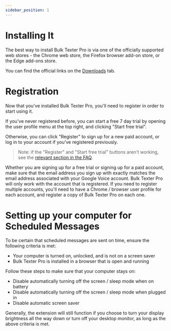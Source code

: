 ```yaml
---
sidebar_position: 1
---
```


# Installing It
The best way to install Bulk Texter Pro is via one of the officially supported web stores - the Chrome web store, the Firefox browser add-on store, or the Edge add-ons store. 

You can find the official links on the [Downloads](/downloads) tab.

# Registration
Now that you've installed Bulk Texter Pro, you'll need to register in order to start using it.

If you've never registered before, you can start a free 7 day trial by opening the user profile menu at the top right, and clicking "Start free trial".

Otherwise, you can click "Register" to sign up for a new paid account, or log in to your account if you've registered previously.

> Note: if the "Register" and "Start free trial" buttons aren't working, see the [relevant section in the FAQ](/docs/faq#the-register-and-start-free-trial-buttons-arent-working).

Whether you are signing up for a free trial or signing up for a paid account, make sure that the email address you sign up with exactly matches the email address associated with your Google Voice account. Bulk Texter Pro will only work with the account that is registered. If you need to register multiple accounts, you'll need to have a Chrome / browser user profile for each account, and register a copy of Bulk Texter Pro on each one.

# Setting up your computer for Scheduled Messages
To be certain that scheduled messages are sent on time, ensure the following criteria is met:

* Your computer is turned on, unlocked, and is not on a screen saver
* Bulk Texter Pro is installed in a browser that is open and running

Follow these steps to make sure that your computer stays on:
* Disable automatically turning off the screen / sleep mode when on battery
* Disable automatically turning off the screen / sleep mode when plugged in
* Disable automatic screen saver

Generally, the extension will still function if you choose to turn your display brightness all the way down or turn off your desktop monitor, as long as the above criteria is met.
